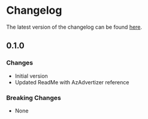 # Changelog

The latest version of the changelog can be found [here](https://github.com/Azure/bicep-registry-modules/blob/main/avm/res/azure-stack-hci/marketplace-gallery-image/CHANGELOG.md).

## 0.1.0

### Changes

- Initial version
- Updated ReadMe with AzAdvertizer reference

### Breaking Changes

- None
